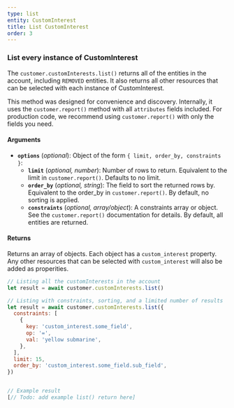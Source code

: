 ```yaml
---
type: list
entity: CustomInterest
title: List CustomInterest
order: 3
---
```


### List every instance of CustomInterest

The `customer.customInterests.list()` returns all of the entities in the account, including `REMOVED` entities. It also returns all other resources that can be selected with each instance of CustomInterest.

This method was designed for convenience and discovery. Internally, it uses the `customer.report()` method with all `attributes` fields included. For production code, we recommend using `customer.report()` with only the fields you need.

#### Arguments

- **`options`** (_optional_): Object of the form `{ limit, order_by, constraints }`:
  - **`limit`** (_optional, number_): Number of rows to return. Equivalent to the limit in `customer.report()`. Defaults to no limit.
  - **`order_by`** (_optional, string_): The field to sort the returned rows by. Equivalent to the order_by in `customer.report()`. By default, no sorting is applied.
  - **`constraints`** (_optional, array/object_): A constraints array or object. See the `customer.report()` documentation for details. By default, all entities are returned.

#### Returns

Returns an array of objects.
Each object has a `custom_interest` property. Any other resources that can be selected with `custom_interest` will also be added as properities.

```javascript
// Listing all the customInterests in the account
let result = await customer.customInterests.list()

// Listing with constraints, sorting, and a limited number of results
let result = await customer.customInterests.list({
  constraints: [
    {
      key: 'custom_interest.some_field',
      op: '=',
      val: 'yellow submarine',
    },
  ],
  limit: 15,
  order_by: 'custom_interest.some_field.sub_field',
})
```

```javascript

// Example result
[// Todo: add example list() return here]

```
